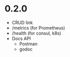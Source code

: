 # 0.2.0

- CRUD link
- /metrics (for Prometheus)
- /health (for consul, k8s)
- Docs API
    - Postman
    - godoc